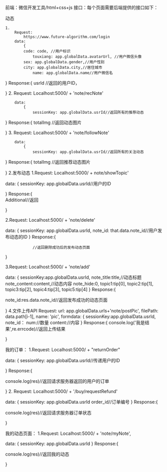 前端：微信开发工具/html+css+js
接口：每个页面需要后端提供的接口如下：

动态

	1.
		Request:
			https://www.future-algorithm.com/login
		data:
			{
			code: code, //用户标识
        		touxiang: app.globalData.avatarUrl, //用户微信头像
      		sex: app.globalData.gender,//用户性别
       		city: app.globalData.city,//居住城市
        		name: app.globalData.name//用户微信名
}
Response:{
					usrId //返回的用户ID，

}
	2. Request:
			Localhost:5000/  + 'note/recNote'


		data:
			{
				sessionKey: app.globalData.usrId//返回所有的推荐动态

}
Response:{
					totalImg //返回动态图片


}
3. Request:
			Localhost:5000/  + 'note/followNote'


		data:
			{
				sessionKey: app.globalData.usrId//返回所有的关注动态

}
Response:{
					totalImg //返回推荐动态图片


}
2.发布动态
1.Request:
			Localhost:5000/  + note/showTopic'

data:
		{
			sessionKey: app.globalData.usrId//用户的ID

}
Response:{	
				Additional//返回

}

2.Request:
			Localhost:5000/  + 'note/delete'

data:
		{
				sessionKey: app.globalData.usrId,
note_id: that.data.note_id//用户发布动态的ID
}
Response:{
					
				//返回删除成功后的发布动态页面

}


3.Request:
			Localhost:5000/  + 'note/add'

data:
		{
			sessionKey:app.globalData.usrId,
        		note_title:title,//动态标题
       		note_content:content,//动态内容
        		note_hide:0,
       		topic1:tip[0],
        		topic2:tip[1],
        		topic3:tip[2],
        		topic4:tip[3],
        		topic5:tip[4]
}
Response:{
					

note_id:res.data.note_id//返回发布成功的动态页面

}
4.文件上传API
Request:
			     url: app.globalData.urls+'note/postPic',
      			filePath: data.path[i-1],
      			name: 'pic',
formdata:
		{
			sessionKey:app.globalData.usrId,
        		note_id：
        		num://数量
        		content://内容
}
Response:{
					console.log('我是结果',re.errcode)//返回上传结果

}


我的订单：
1.Request:
			Localhost:5000/  + "returnOrder"

data:
		{
			sessionKey: app.globalData.usrId//传递用户的ID

}
Response:{
					
console.log(res)//返回请求服务器返回的用户的订单


}
2. Request:
			Localhost:5000/  + '/buy/requestRefund'

data:
		{
			sessionKey: app.globalData.usrId
order_id//订单编号
}
Response:{
					
console.log(res)//返回请求服务器订单状态

}

我的动态页面：
1.Request:
			Localhost:5000/  + 'note/myNote',


data:
		{
			sessionKey: app.globalData.usrId
}
Response:{
					
console.log(res)//返回我的动态

}

